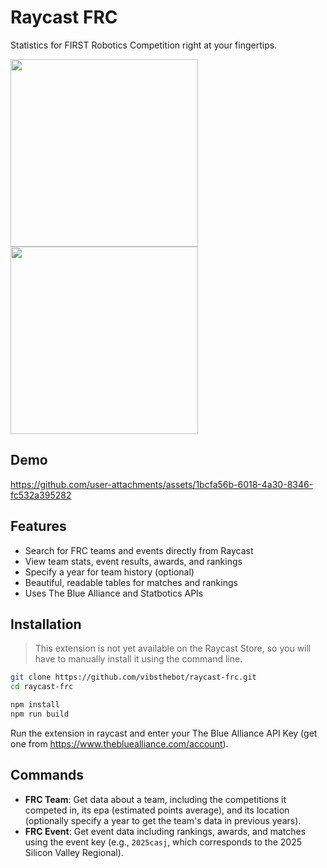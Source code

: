 # Raycast FRC

Statistics for FIRST Robotics Competition right at your fingertips.

<img src="https://hc-cdn.hel1.your-objectstorage.com/s/v3/0d15ad05e4eaf6b5ec2b91cb9c475db996869eba_screenshot_2025-08-14_at_5.14.54___pm.png" width="300"/> <img src="https://hc-cdn.hel1.your-objectstorage.com/s/v3/9f1a13dfedd656d626140f501add372e6d1b7b92_screenshot_2025-08-14_at_5.15.01___pm.png" width="300"/>

## Demo



https://github.com/user-attachments/assets/1bcfa56b-6018-4a30-8346-fc532a395282



## Features

- Search for FRC teams and events directly from Raycast
- View team stats, event results, awards, and rankings
- Specify a year for team history (optional)
- Beautiful, readable tables for matches and rankings
- Uses The Blue Alliance and Statbotics APIs

## Installation
> This extension is not yet available on the Raycast Store, so you will have to manually install it using the command line. 
```bash
git clone https://github.com/vibsthebot/raycast-frc.git
cd raycast-frc

npm install
npm run build
```
Run the extension in raycast and enter your The Blue Alliance API Key (get one from https://www.thebluealliance.com/account).

## Commands

- **FRC Team**: Get data about a team, including the competitions it competed in, its epa (estimated points average), and its location (optionally specify a year to get the team's data in previous years).
- **FRC Event**: Get event data including rankings, awards, and matches using the event key (e.g., `2025casj`, which corresponds to the 2025 Silicon Valley Regional).
